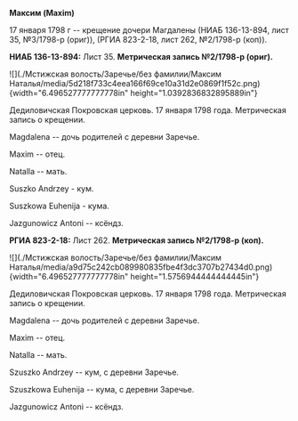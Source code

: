 **Максим (Maxim)**

17 января 1798 г -- крещение дочери Магдалены (НИАБ 136-13-894, лист 35,
№3/1798-р (ориг)), (РГИА 823-2-18, лист 262, №2/1798-р (коп)).

**НИАБ 136-13-894:** Лист 35. **Метрическая запись №2/1798-р (ориг).**

![](./Мстижская волость/Заречье/без фамилии/Максим Наталья/media/5d218f733c4eea166f69ce10a31d2e0869f1f52c.png){width="6.496527777777778in"
height="1.0392836832895889in"}

Дедиловичская Покровская церковь. 17 января 1798 года. Метрическая
запись о крещении.

Magdalena -- дочь родителей с деревни Заречье.

Maxim -- отец.

Natalla -- мать.

Suszko Andrzey - кум.

Suszkowa Euhenija - кума.

Jazgunowicz Antoni -- ксёндз.

**РГИА 823-2-18:** Лист 262. **Метрическая запись №2/1798-р (коп).**

![](./Мстижская волость/Заречье/без фамилии/Максим Наталья/media/a9d75c242cb089980835fbe4f3dc3707b27434d0.png){width="6.496527777777778in"
height="1.5756944444444445in"}

Дедиловичская Покровская церковь. 17 января 1798 года. Метрическая
запись о крещении.

Magdalena -- дочь родителей с деревни Заречье.

Maxim -- отец.

Natalla -- мать.

Szuszko Andrzey -- кум, с деревни Заречье.

Szuszkowa Euhenija -- кума, с деревни Заречье.

Jazgunowicz Antoni -- ксёндз.
